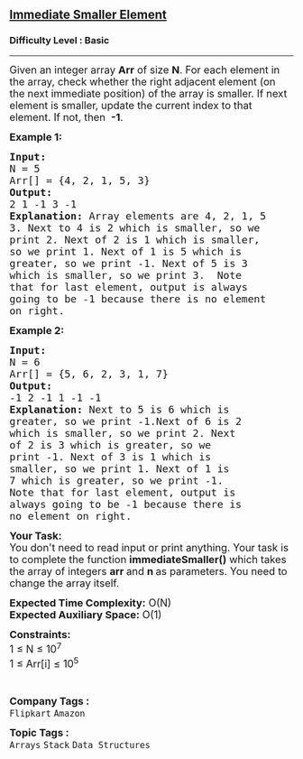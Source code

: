 <h2><a href="https://practice.geeksforgeeks.org/problems/immediate-smaller-element1142/1?page=1&status[]=unsolved&category[]=Arrays&sortBy=submissions">Immediate Smaller Element</a></h2><h3>Difficulty Level : Basic</h3><hr><div class="problems_problem_content__Xm_eO"><p><span style="font-size:18px">Given an integer array <strong>Arr</strong> of size <strong>N</strong>. For each element in the array, check whether the right adjacent element (on the&nbsp;next&nbsp;immediate position) of the array is smaller. If next element is smaller, update the current index to that element.&nbsp;If not, then&nbsp;&nbsp;<strong>-1</strong>.</span></p>

<p><span style="font-size:18px"><strong>Example 1:</strong></span></p>

<pre><span style="font-size:18px"><strong>Input:
</strong>N = 5
Arr[] = {4, 2, 1, 5, 3}
<strong>Output:</strong>
2 1 -1 3 -1
<strong>Explanation:</strong> Array elements are 4, 2, 1, 5
3. Next to 4 is 2 which is smaller, so we
print 2. Next of 2 is 1 which is smaller,
so we print 1. Next of 1 is 5 which is
greater, so we print -1. Next of 5 is 3
which is smaller, so we print 3.&nbsp; Note
that for last element, output is always 
going to be -1 because there is no element
on right.</span></pre>

<p><span style="font-size:18px"><strong>Example 2:</strong></span></p>

<pre><span style="font-size:18px"><strong>Input:
</strong>N = 6
Arr[] = {5, 6, 2, 3, 1,&nbsp;7}
<strong>Output:</strong>
-1 2 -1 1 -1 -1
<strong>Explanation: </strong>Next to 5 is 6 which is
greater, so we print -1.Next of 6 is 2
which is smaller, so we print 2. Next
of 2 is 3 which is greater, so we
print -1. Next of 3 is 1 which is
smaller, so we print 1. Next of 1 is
7 which is greater, so we print -1.
Note that for last element, output is
always going to be -1 because there is
no element on right.</span></pre>

<p><span style="font-size:18px"><strong>Your Task:&nbsp;&nbsp;</strong><br>
You don't need to read input or print anything. Your task is to complete the function&nbsp;<strong>immediateSmaller()</strong>&nbsp;which takes the&nbsp;array of&nbsp;integers&nbsp;<strong>arr&nbsp;</strong>and&nbsp;<strong>n</strong><strong>&nbsp;</strong>as parameters. You need to change the array itself.</span></p>

<p><span style="font-size:18px"><strong>Expected Time Complexity:</strong>&nbsp;O(N)<br>
<strong>Expected Auxiliary Space:</strong>&nbsp;O(1)</span></p>

<p><span style="font-size:18px"><strong>Constraints:</strong><br>
1 ≤ N ≤ 10<sup>7</sup><br>
1 ≤ Arr[i] ≤ 10<sup>5</sup></span></p>

<p>&nbsp;</p>
</div><p><span style=font-size:18px><strong>Company Tags : </strong><br><code>Flipkart</code>&nbsp;<code>Amazon</code>&nbsp;<br><p><span style=font-size:18px><strong>Topic Tags : </strong><br><code>Arrays</code>&nbsp;<code>Stack</code>&nbsp;<code>Data Structures</code>&nbsp;